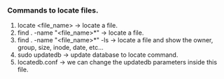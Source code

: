 ### Commands to locate files.

1. locate <file_name> -> locate a file.
2. find . -name "<file_name>*" -> locate a file.
3. find . -name "<file_name>*" -ls -> locate a file and show the owner, group, size, inode, date, etc...
4. sudo updatedb -> update database to locate command.
5. locatedb.conf -> we can change the updatedb parameters inside this file.

